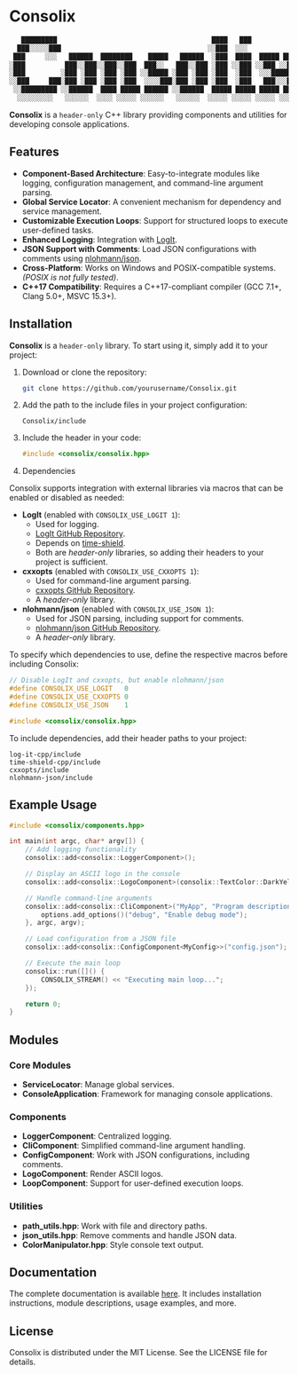 # Consolix

```bash
   █████████                                       ████   ███             
  ███░░░░░███                                     ░░███  ░░░              
 ███     ░░░   ██████  ████████    █████   ██████  ░███  ████  █████ █████
░███          ███░░███░░███░░███  ███░░   ███░░███ ░███ ░░███ ░░███ ░░███ 
░███         ░███ ░███ ░███ ░███ ░░█████ ░███ ░███ ░███  ░███  ░░░█████░  
░░███     ███░███ ░███ ░███ ░███  ░░░░███░███ ░███ ░███  ░███   ███░░░███ 
 ░░█████████ ░░██████  ████ █████ ██████ ░░██████  █████ █████ █████ █████
  ░░░░░░░░░   ░░░░░░  ░░░░ ░░░░░ ░░░░░░   ░░░░░░  ░░░░░ ░░░░░ ░░░░░ ░░░░░ 
```

**Consolix** is a `header-only` C++ library providing components and utilities for developing console applications.

## Features

- **Component-Based Architecture**: Easy-to-integrate modules like logging, configuration management, and command-line argument parsing.
- **Global Service Locator**: A convenient mechanism for dependency and service management.
- **Customizable Execution Loops**: Support for structured loops to execute user-defined tasks.
- **Enhanced Logging**: Integration with [LogIt](https://github.com/NewYaroslav/log-it-cpp).
- **JSON Support with Comments**: Load JSON configurations with comments using [nlohmann/json](https://github.com/nlohmann/json).
- **Cross-Platform**: Works on Windows and POSIX-compatible systems. *(POSIX is not fully tested)*.
- **C++17 Compatibility**: Requires a C++17-compliant compiler (GCC 7.1+, Clang 5.0+, MSVC 15.3+).

## Installation

**Consolix** is a `header-only` library. To start using it, simply add it to your project:

1. Download or clone the repository:
   ```bash
   git clone https://github.com/yourusername/Consolix.git
   ```
   
2. Add the path to the include files in your project configuration:
   ```
   Consolix/include
   ```

3. Include the header in your code:
   ```cpp
   #include <consolix/consolix.hpp>
   ```

4. Dependencies

Consolix supports integration with external libraries via macros that can be enabled or disabled as needed:

- **LogIt** (enabled with `CONSOLIX_USE_LOGIT 1`):
    - Used for logging.
    - [LogIt GitHub Repository](https://github.com/NewYaroslav/log-it-cpp.git).
    - Depends on [time-shield](https://github.com/NewYaroslav/time-shield-cpp.git).
    - Both are *header-only* libraries, so adding their headers to your project is sufficient.
- **cxxopts** (enabled with `CONSOLIX_USE_CXXOPTS 1`):
    - Used for command-line argument parsing.
    - [cxxopts GitHub Repository](https://github.com/jarro2783/cxxopts.git).
    - A *header-only* library.
- **nlohmann/json** (enabled with `CONSOLIX_USE_JSON 1`):
    - Used for JSON parsing, including support for comments.
    - [nlohmann/json GitHub Repository](https://github.com/nlohmann/json.git).
    - A *header-only* library.

To specify which dependencies to use, define the respective macros before including Consolix:

```cpp
// Disable LogIt and cxxopts, but enable nlohmann/json
#define CONSOLIX_USE_LOGIT   0
#define CONSOLIX_USE_CXXOPTS 0
#define CONSOLIX_USE_JSON    1

#include <consolix/consolix.hpp>
```

To include dependencies, add their header paths to your project:

```
log-it-cpp/include
time-shield-cpp/include
cxxopts/include
nlohmann-json/include
```

## Example Usage

```cpp
#include <consolix/components.hpp>

int main(int argc, char* argv[]) {
    // Add logging functionality
    consolix::add<consolix::LoggerComponent>();

    // Display an ASCII logo in the console
    consolix::add<consolix::LogoComponent>(consolix::TextColor::DarkYellow);

    // Handle command-line arguments
    consolix::add<consolix::CliComponent>("MyApp", "Program description", [](auto& options) {
        options.add_options()("debug", "Enable debug mode");
    }, argc, argv);

    // Load configuration from a JSON file
    consolix::add<consolix::ConfigComponent<MyConfig>>("config.json");

    // Execute the main loop
    consolix::run([]() {
        CONSOLIX_STREAM() << "Executing main loop...";
    });

    return 0;
}
```

## Modules

### Core Modules
- **ServiceLocator**: Manage global services.
- **ConsoleApplication**: Framework for managing console applications.

### Components
- **LoggerComponent**: Centralized logging.
- **CliComponent**: Simplified command-line argument handling.
- **ConfigComponent**: Work with JSON configurations, including comments.
- **LogoComponent**: Render ASCII logos.
- **LoopComponent**: Support for user-defined execution loops.

### Utilities
- **path_utils.hpp**: Work with file and directory paths.
- **json_utils.hpp**: Remove comments and handle JSON data.
- **ColorManipulator.hpp**: Style console text output.

## Documentation

The complete documentation is available [here](#). It includes installation instructions, module descriptions, usage examples, and more.

## License

Consolix is distributed under the MIT License. See the LICENSE file for details.